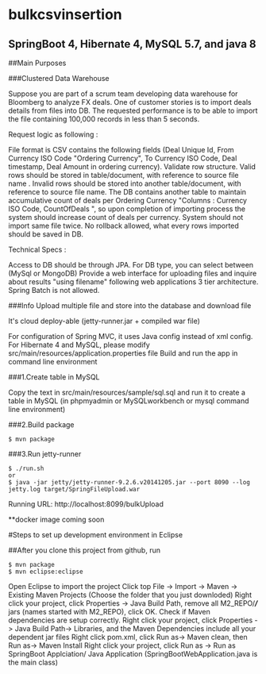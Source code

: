 # bulkcsvinsertion

## SpringBoot 4, Hibernate 4, MySQL 5.7, and java 8

##Main Purposes

###Clustered Data Warehouse

Suppose you are part of a scrum team developing data warehouse for Bloomberg to analyze FX deals. One of customer stories is to import deals details from files into DB. The requested performance is to be able to import the file containing 100,000 records in less than 5 seconds.

Request logic as following :

File format is CSV contains the following fields (Deal Unique Id, From Currency ISO Code "Ordering Currency", To Currency ISO Code, Deal timestamp, Deal Amount in ordering currency).
Validate row structure.
Valid rows should be stored in table/document, with reference to source
 file name .
Invalid rows should be stored into another table/document, with reference to source file name.
The DB contains another table to maintain accumulative count of deals per Ordering Currency "Columns : Currency ISO Code, CountOfDeals ", so upon completion of importing process the system should increase count of deals per currency.
System should not import same file twice.
No rollback allowed, what every rows imported should be saved in DB.

Technical Specs :

Access to DB should be through JPA.
For DB type, you can select between (MySql or MongoDB)
Provide a web interface for uploading files and inquire about results "using filename" following web applications 3 tier architecture. Spring Batch is not allowed.

###Info
Upload multiple file and store into the database and download file 

It's cloud deploy-able (jetty-runner.jar + compiled war file)

For configuration of Spring MVC, it uses Java config instead of xml config.
For Hibernate 4 and MySQL, please modify src/main/resources/application.properties file
Build and run the app in command line environment

###1.Create table in MySQL

Copy the text in src/main/resources/sample/sql.sql and run it to create a table in MySQL (in phpmyadmin or MySQLworkbench or mysql command line environment)

###2.Build package
```
$ mvn package
```
###3.Run jetty-runner
```
$ ./run.sh
or
$ java -jar jetty/jetty-runner-9.2.6.v20141205.jar --port 8090 --log jetty.log target/SpringFileUpload.war
```
Running URL: http://localhost:8099/bulkUpload

**docker image coming soon

#Steps to set up development environment in Eclipse

##After you clone this project from github, run
```
$ mvn package
$ mvn eclipse:eclipse
```
Open Eclipse to import the project
Click top File -> Import -> Maven -> Existing Maven Projects (Choose the folder that you just downloded)
Right click your project, click Properties -> Java Build Path, remove all M2_REPO/***/*** jars (names started with M2_REPO), click OK.
Check if Maven dependencies are setup correctly. Right click your project, click Properties -> Java Build Path-> Libraries, and the Maven Dependencies include all your dependent jar files
Right click pom.xml, click Run as-> Maven clean, then Run as-> Maven Install
Right click your project, click Run as -> Run as SpringBoot Applciation/ Java Application (SpringBootWebApplication.java is the main class)
